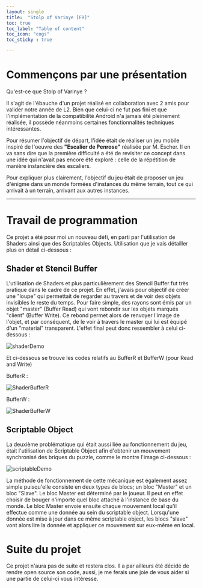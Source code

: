 ```yaml
---
layout: single
title:  "Stolp of Varinye [FR]"
toc: true
toc_label: "Table of content"
toc_icon: "cogs"
toc_sticky : true

---
```


# Commençons par une présentation

Qu'est-ce que Stolp of Varinye ? 

Il s'agit de l'ébauche d'un projet réalisé en collaboration avec 2 amis pour valider notre année de L2. Bien que celui-ci ne fut pas fini et que l'implémentation de la compatibilité Android n'a jamais été pleinement réalisée, il possède néanmoins certaines fonctionnalités techniques intéressantes.

Pour résumer l'objectif de départ, l'idée était de réaliser un jeu mobile inspiré de l'oeuvre des **"Escalier de Penrose"** réalisée par M. Escher. Il en va sans dire que la première difficulté a été de revisiter ce concept dans une idée qui n'avait pas encore été exploré : celle de la répétition de manière instancière des escaliers. 

Pour expliquer plus clairement, l'objectif du jeu était de proposer un jeu d'énigme dans un monde formées d'instances du même terrain, tout ce qui arrivait à un terrain, arrivant aux autres instances. 

***

# Travail de programmation

Ce projet a été pour moi un nouveau défi, en parti par l'utilisation de Shaders ainsi que des Scriptables Objects. Utilisation que je vais détailler plus en détail ci-dessous : 

## Shader et Stencil Buffer

L'utilisation de Shaders et plus particulièrement des Stencil Buffer fut très pratique dans le cadre de ce projet. En effet, j'avais pour objectif de créer une "loupe" qui permettait de regarder au travers et de voir des objets invisibles le reste du temps. Pour faire simple, des rayons sont émis par un objet "master" (Buffer Read) qui vont rebondir sur les objets marqués "client" (Buffer Write). Ce rebond permet alors de renvoyer l'image de l'objet, et par conséquent, de le voir à travers le master qui lui est équipé d'un "material" transparent. L'effet final peut donc ressembler à celui ci-dessous : 

![shaderDemo](/assets/images/shaderDemo.gif)

Et ci-dessous se trouve les codes relatifs au BufferR et BufferW (pour Read and Write)

BufferR : 

![ShaderBufferR](https://user-images.githubusercontent.com/114059469/200172035-054633b6-d313-40d1-98f3-964a59501c57.png)

BufferW :
 
![ShaderBufferW](https://user-images.githubusercontent.com/114059469/200172040-dd774511-b883-4a2e-a02e-d3a4ab67b6ce.png)

## Scriptable Object 

La deuxième problématique qui était aussi liée au fonctionnement du jeu, était l'utilisation de Scriptable Object afin d'obtenir un mouvement synchronisé des briques du puzzle, comme le montre l'image ci-dessous : 

![scriptableDemo](/assets/images/scriptableDemo.gif)

La méthode de fonctionnement de cette mécanique est également assez simple puisqu'elle consiste en deux types de blocs; un bloc "Master" et un bloc "Slave". Le bloc Master est déterminé par le joueur. Il peut en effet choisir de bouger n'importe quel bloc attaché à l'instance de base du monde. Le bloc Master envoie ensuite chaque mouvement local qu'il effectue comme une donnée au sein du scriptable object. Lorsqu'une donnée est mise à jour dans ce même scriptable object, les blocs "slave" vont alors lire la donnée et appliquer ce mouvement sur eux-même en local. 

# Suite du projet

Ce projet n'aura pas de suite et restera clos. Il a par ailleurs été décidé de rendre open source son code, aussi, je me ferais une joie de vous aider si une partie de celui-ci vous intéresse.